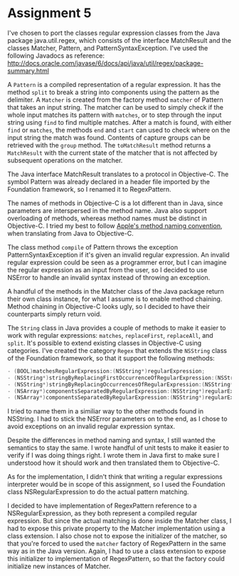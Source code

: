 # Assignment 5

I've chosen to port the classes regular expression classes from the
Java package java.util.regex, which consists of the interface
MatchResult and the classes Matcher, Pattern,
and PatternSyntaxException.
I've used the following Javadocs as reference:
http://docs.oracle.com/javase/6/docs/api/java/util/regex/package-summary.html

A `Pattern` is a compiled representation of a regular expression.
It has the method `split` to break a string into components using the pattern as the delimiter.
A `Matcher` is created from the factory method `matcher` of Pattern that takes an input string.
The matcher can be used to simply check if the whole input matches its pattern with `matches`,
or to step through the input string using `find` to find multiple matches.
After a match is found, with either `find` or `matches`,
the methods `end` and `start` can used to check where on the input string the match was found.
Contents of capture groups can be retrieved with the `group` method.
The `toMatchResult` method returns a `MatchResult` with the current state of the matcher
that is not affected by subsequent operations on the matcher.

The Java interface MatchResult translates to a protocol in Objective-C.
The symbol Pattern was already declared in a header file imported by the Foundation framework,
so I renamed it to RegexPattern.

The names of methods in Objective-C is a lot different than in Java,
since parameters are interspersed in the method name.
Java also support overloading of methods,
whereas method names must be distinct in Objective-C.
I tried my best to follow
[Apple's method naming convention](https://developer.apple.com/library/ios/#documentation/Cocoa/Conceptual/CodingGuidelines/Articles/NamingMethods.html),
when translating from Java to Objective-C.

The class method `compile` of Pattern throws the exception
PatternSyntaxException if it's given an invalid regular expression.
An invalid regular expression could be seen as a programmer error,
but I can imagine the regular expression as an input from the user,
so I decided to use NSError to handle an invalid syntax instead of
throwing an exception.

A handful of the methods in the Matcher class of the Java package
return their own class instance,
for what I assume is to enable method chaining.
Method chaining in Objective-C looks ugly,
so I decided to have their counterparts simply return void.

The `String` class in Java provides a couple of methods to make it
easier to work with regular expressions:
`matches`, `replaceFirst`, `replaceAll`, and `split`.
It's possible to extend existing classes in Objective-C using
categories.
I've created the category `Regex` that extends the `NSString`
class of the Foundation framework,
so that it support the following methods:

```objective-c
- (BOOL)matchesRegularExpression:(NSString*)regularExpression;
- (NSString*)stringByReplacingFirstOccurrenceOfRegularExpression:(NSString*)regularExpression withString:(NSString*)replacement error:(NSError**)error;
- (NSString*)stringByReplacingOccurrencesOfRegularExpression:(NSString*)regularExpression withString:(NSString*)replacement error:(NSError**)error;
- (NSArray*)componentsSeparatedByRegularExpression:(NSString*)regularExpression error:(NSError**)error;
- (NSArray*)componentsSeparatedByRegularExpression:(NSString*)regularExpression withLimit:(NSInteger)limit error:(NSError**)error;
```

I tried to name them in a similiar way to the other methods found in NSString.
I had to stick the NSError parameters on to the end,
as I chose to avoid exceptions on an invalid regular expression
syntax.

Despite the differences in method naming and syntax,
I still wanted the semantics to stay the same.
I wrote handful of unit tests to make it easier to verify if I was
doing things right.
I wrote them in Java first to make sure I understood how it should
work and then translated them to Objective-C.

As for the implementation,
I didn't think that writing a regular expressions interpreter would be
in scope of this assignment,
so I used the Foundation class NSRegularExpression to do the actual
pattern matching.

I decided to have implementation of RegexPattern reference to a NSRegularExpression,
as they both represent a compiled regular expression.
But since the actual matching is done inside the Matcher class,
I had to expose this private property to the Matcher implementation using a class extension.
I also chose not to expose the initializer of the matcher,
so that you're forced to used the `matcher` factory of RegexPattern
in the same way as in the Java version.
Again, I had to use a class extension to expose this initializer to implementation of RegexPattern,
so that the factory could initialize new instances of Matcher.
